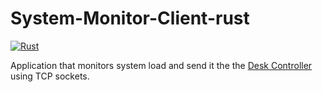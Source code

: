 # System-Monitor-Client-rust 

[![Rust](https://github.com/Sidewinder22/System-Monitor-Client-rust/actions/workflows/rust.yml/badge.svg?branch=main)](https://github.com/Sidewinder22/System-Monitor-Client-rust/actions/workflows/rust.yml)

Application that monitors system load and send it the the [Desk Controller](https://github.com/Sidewinder22/Desk-Controller) using TCP sockets.
